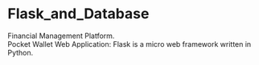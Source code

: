 # Flask_and_Database
 Financial Management Platform. \
 Pocket Wallet Web Application: Flask is a micro web framework written in Python.
